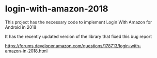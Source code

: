 # login-with-amazon-2018
This project has the necessary code to implement Login With Amazon for Android in 2018

It has the recently updated version of the library that fixed this bug report 

https://forums.developer.amazon.com/questions/178713/login-with-amazon-in-2018.html 

